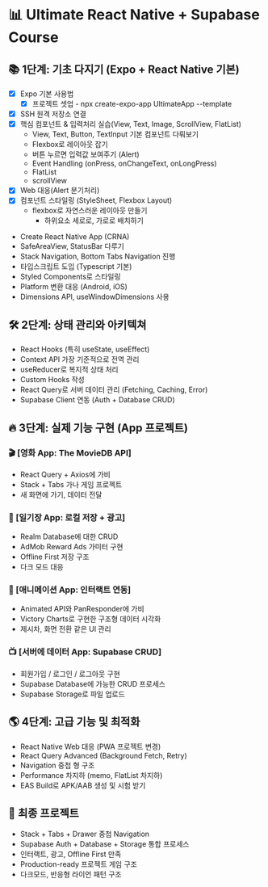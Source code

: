 # 📊 Ultimate React Native + Supabase Course

## 📚 1단계: 기초 다지기 (Expo + React Native 기본)

- [x] Expo 기본 사용법
    - [x] 프로젝트 셋업 - npx create-expo-app UltimateApp --template
- [x] SSH 원격 저장소 연결
- [x] 핵심 컴포넌트 & 입력처리 실습(View, Text, Image, ScrollView, FlatList)
    - View, Text, Button, TextInput 기본 컴포넌트 다뤄보기
    - Flexbox로 레이아웃 잡기
    - 버튼 누르면 입력값 보여주기 (Alert)
    - Event Handling (onPress, onChangeText, onLongPress)
    - FlatList
    - scrollView    
- [x] Web 대응(Alert 분기처리)
- [x] 컴포넌트 스타일링 (StyleSheet, Flexbox Layout)
    - flexbox로 자연스러운 레이아웃 만들기
        - 하위요소 세로로, 가로로 배치하기      


- Create React Native App (CRNA)
- SafeAreaView, StatusBar 다루기
- Stack Navigation, Bottom Tabs Navigation 진행
- 타입스크립트 도입 (Typescript 기본)
- Styled Components로 스타일링
- Platform 변환 대응 (Android, iOS)
- Dimensions API, useWindowDimensions 사용

## 🛠 2단계: 상태 관리와 아키텍쳐

- React Hooks (특히 useState, useEffect)
- Context API 가장 기준적으로 전역 관리
- useReducer로 복지적 상태 처리
- Custom Hooks 작성
- React Query로 서버 데이터 관리 (Fetching, Caching, Error)
- Supabase Client 연동 (Auth + Database CRUD)

## 🔥 3단계: 실제 기능 구현 (App 프로젝트)

### 🎬 [영화 App: The MovieDB API]

- React Query + Axios에 가비
- Stack + Tabs 가나 게임 프로젝트
- 새 화면에 가기, 데이터 전달

### 📖 [일기장 App: 로컬 저장 + 광고]

- Realm Database에 대한 CRUD
- AdMob Reward Ads 가미터 구현
- Offline First 저장 구조
- 다크 모드 대응

### 🎨 [애니메이션 App: 인터랙트 연동]

- Animated API와 PanResponder에 가비
- Victory Charts로 구현한 구조형 데이터 시각화
- 제시차, 화면 전환 같은 UI 관리

### 📺 [서버에 데이터 App: Supabase CRUD]

- 회원가입 / 로그인 / 로그아웃 구현
- Supabase Database에 가능한 CRUD 프로세스
- Supabase Storage로 파일 업로드

## 🌎 4단계: 고급 기능 및 최적화

- React Native Web 대응 (PWA 프로젝트 변경)
- React Query Advanced (Background Fetch, Retry)
- Navigation 중첩 형 구조
- Performance 차지하 (memo, FlatList 차지하)
- EAS Build로 APK/AAB 생성 및 시험 받기

## 🕺 최종 프로젝트

- Stack + Tabs + Drawer 중첩 Navigation
- Supabase Auth + Database + Storage 통합 프로세스
- 인터랙트, 광고, Offline First 만족
- Production-ready 프로젝트 게임 구조
- 다크모드, 반응형 라이언 패턴 구조
